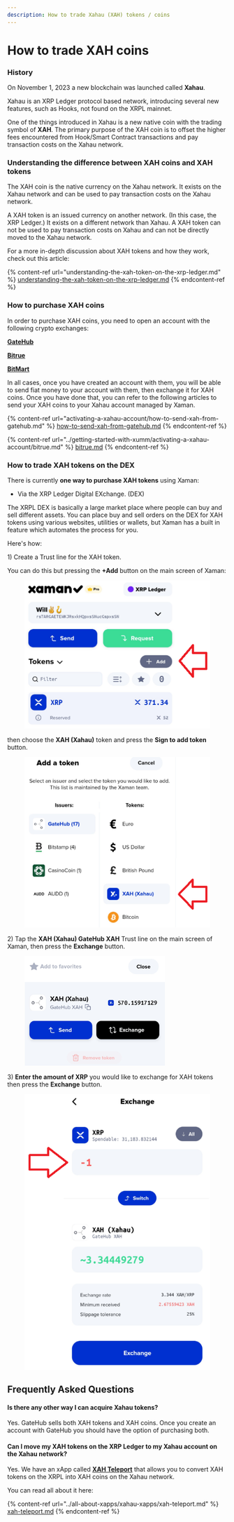 ```yaml
---
description: How to trade Xahau (XAH) tokens / coins
---
```


# How to trade XAH coins

### History

On November 1, 2023 a new blockchain was launched called **Xahau**.

Xahau is an XRP Ledger protocol based network, introducing several new features, such as Hooks, not found on the XRPL mainnet.&#x20;

One of the things introduced in Xahau is a new native coin with the trading symbol of **XAH**. The primary purpose of the XAH coin is to offset the higher fees encountered from Hook/Smart Contract transactions and pay transaction costs on the Xahau network.&#x20;

### Understanding the difference between XAH coins and XAH tokens

The XAH coin is the native currency on the Xahau network. It exists on the Xahau network and can be used to pay transaction costs on the Xahau network.&#x20;

A XAH token is an issued currency on another network. (In this case, the XRP Ledger.) It exists on a different network than Xahau. A XAH token can not be used to pay transaction costs on Xahau and can not be directly moved to the Xahau network.

For a more in-depth discussion about XAH tokens and how they work, check out this article:

{% content-ref url="understanding-the-xah-token-on-the-xrp-ledger.md" %}
[understanding-the-xah-token-on-the-xrp-ledger.md](understanding-the-xah-token-on-the-xrp-ledger.md)
{% endcontent-ref %}

### How to purchase XAH coins

In order to purchase XAH coins, you need to open an account with the following crypto exchanges:

[**GateHub** ](https://signin.gatehub.net/signup)

[**Bitrue**](https://www.bitrue.com/user/register)

[**BitMart**](https://www.bitmart.com/)

In all cases, once you have created an account with them, you will be able to send fiat money to your account with them, then exchange it for XAH coins. Once you have done that, you can refer to the following articles to send your XAH coins to your Xahau account managed by Xaman.

{% content-ref url="activating-a-xahau-account/how-to-send-xah-from-gatehub.md" %}
[how-to-send-xah-from-gatehub.md](activating-a-xahau-account/how-to-send-xah-from-gatehub.md)
{% endcontent-ref %}

{% content-ref url="../getting-started-with-xumm/activating-a-xahau-account/bitrue.md" %}
[bitrue.md](../getting-started-with-xumm/activating-a-xahau-account/bitrue.md)
{% endcontent-ref %}



### How to trade XAH tokens on the DEX

There is currently **one way to purchase XAH tokens** using Xaman:

* Via the XRP Ledger Digital EXchange. (DEX)

The XRPL DEX is basically a large market place where people can buy and sell different assets. You can place buy and sell orders on the DEX for XAH tokens using various websites, utilities or wallets, but Xaman has a built in feature which automates the process for you.

Here's how:

1\) Create a Trust line for the XAH token.

You can do this but pressing the **+Add** button on the main screen of Xaman:

<figure><img src="../.gitbook/assets/Add button on main screen" alt=""><figcaption></figcaption></figure>

then choose the **XAH (Xahau)** token and press the **Sign to add token** button.

<figure><img src="../.gitbook/assets/Sign to add token" alt=""><figcaption></figcaption></figure>

2\) Tap the **XAH (Xahau) GateHub XAH** Trust line on the main screen of Xaman, then press the **Exchange** button.

<figure><img src="../.gitbook/assets/Exchange token screen.png" alt=""><figcaption></figcaption></figure>

3\) **Enter the amount of XRP** you would like to exchange for XAH tokens then press the **Exchange** button.

<figure><img src="../.gitbook/assets/Exchange XAH button.png" alt=""><figcaption></figcaption></figure>

## Frequently Asked Questions

#### Is there any other way I can acquire Xahau tokens?

Yes. GateHub sells both XAH tokens and XAH coins. Once you create an account with GateHub you should have the option of purchasing both.

#### Can I move my XAH tokens on the XRP Ledger to my Xahau account on the Xahau network?

Yes. We have an xApp called [**XAH Teleport**](https://xumm.app/detect/xapp:xahau.teleport) that allows you to convert XAH tokens on the XRPL into XAH coins on the Xahau network.

You can read all about it here:

{% content-ref url="../all-about-xapps/xahau-xapps/xah-teleport.md" %}
[xah-teleport.md](../all-about-xapps/xahau-xapps/xah-teleport.md)
{% endcontent-ref %}

####

